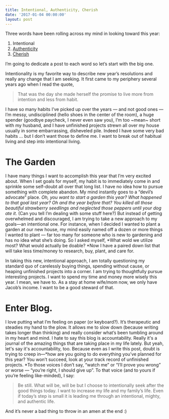 ```yaml
---
title: Intentional, Authenticity, Cherish
date: '2017-01-04 00:00:00'
layout: post
---
```

Three words have been rolling across my mind in looking toward this year:

1.  Intentional
2.  [Authenticity](http://bethanygearee.com/2017/01/06/authenticity.html)
3.  [Cherish](http://bethanygearee.com/2017/01/07/cherish.html)

I’m going to dedicate a post to each word so let’s start with the big one.

Intentionality is my favorite way to describe new year’s resolutions and really any change that I am seeking. It first came to my periphery several years ago when I read the quote,

> That was the day she made herself the promise to live more from intention and less from habit.

I have so many habits I’ve picked up over the years — and not good ones — I’m messy, undisciplined (hello shoes in the center of the room), a huge spender (goodbye paycheck, I never even saw you), I’m too ~mean~ short with my husband, and I have unfinished projects strewn all over my house usually in some embarrassing, disheveled pile. Indeed I have some very bad habits … but I don’t want those to define me. I want to break out of habitual living and step into intentional living.

# The Garden

I have many things I want to accomplish this year that I’m very excited about. When I set goals for myself, my habit is to immediately come in and sprinkle some self-doubt all over that long list. I have no idea how to pursue something with complete abandon. My mind instantly goes to a “devil’s advocate” place. _Oh, you want to start a garden this year? What happened to that goal last year? Oh and the year before that? You killed all those beautiful strawberry seedlings and neglected those peppers until your dog ate it_. (Can you tell I’m dealing with some stuff here?) But instead of getting overwhelmed and discouraged, I am trying to take a new approach to my goals—an intentional one. For instance, when I decided I wanted to plant a garden at our new house, my mind easily named off a dozen or more things I wanted to plant — far too many for someone who is new to gardening and has no idea what she’s doing. So I asked myself, *What wold we utilize most? What would actually be doable? *Now I have a paired down list that will take less time/money to research, buy, plant, and care for. 

In taking this new, intentional approach, I am totally questioning my standard quo of carelessly buying things, spending without cause, or heaping unfinished projects into a corner. I am trying to thoughtfully pursue interesting projects. I want to spend my time and money more wisely this year. I mean, we have to. As a stay at home wife/mom now, we only have Jacob’s income. I want to be a good steward of that. 

# Enter Blog. 

I love putting what I’m feeling on paper (or keyboard?). It’s therapeutic and steadies my hand to the plow. It allows me to slow down (because writing takes longer than thinking) and really consider what’s been tumbling around in my heart and mind. I hate to say this blog is accountability. Really it's a journal of the amazing things that are taking place in my life lately. But yeah, let's say it's accountability, too. Because even as I write this post, doubt is trying to creep in—*how are you going to do everything you’ve planned for this year? You won’t succeed, look at your track record of unfinished projects. *To those voices I don’t say, “watch me” or “I’ll prove you wrong” or worse — “you’re right, I should give up”. To that voice (and to yours if you’re feeling like-minded), I say:

> Be still. What will be, will be but I choose to intentionally seek after the good things today. I want to increase my life and my family’s life. Even if today’s step is small it is leading me through an intentional, mighty, and authentic life.

And it’s never a bad thing to throw in an amen at the end :)